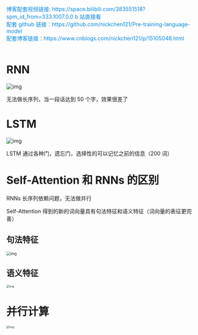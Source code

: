 <div><a href="https://space.bilibili.com/383551518?spm_id_from=333.1007.0.0" style="text-decoration: none; color: rgba(7, 137, 224, 1)" target="_blank">博客配套视频链接: https://space.bilibili.com/383551518?spm_id_from=333.1007.0.0  b 站直接看</a></div>

<div><a href="https://github.com/nickchen121/Pre-training-language-model" style="text-decoration: none; color: rgba(7, 137, 224, 1)" target="_blank">配套 github 链接：https://github.com/nickchen121/Pre-training-language-model</a></div>

<div><a href="https://www.cnblogs.com/nickchen121/p/16470443.html" style="text-decoration: none; color: rgba(7, 137, 224, 1)" target="_blank">配套博客链接：https://www.cnblogs.com/nickchen121/p/15105048.html</a></div><br>

# RNN

![img](https://imgmd.oss-cn-shanghai.aliyuncs.com/BERT_IMG/RNN-unrolled.png)

无法做长序列，当一段话达到 50 个字，效果很差了

# LSTM

![img](https://imgmd.oss-cn-shanghai.aliyuncs.com/BERT_IMG/LSTM%E6%A8%A1%E5%9E%8B%E7%BB%93%E6%9E%84.jpg)

LSTM 通过各种门，遗忘门，选择性的可以记忆之前的信息（200 词）

# Self-Attention 和 RNNs 的区别

RNNs 长序列依赖问题，无法做并行

Self-Attention 得到的新的词向量具有句法特征和语义特征（词向量的表征更完善）

## 句法特征

<img src="https://imgmd.oss-cn-shanghai.aliyuncs.com/BERT_IMG/self-attention-%E5%A5%BD%E5%A4%841.jpg" alt="img" style="zoom:67%;" />

## 语义特征

<img src="https://imgmd.oss-cn-shanghai.aliyuncs.com/BERT_IMG/self-attention-%E5%A5%BD%E5%A4%842.jpg" alt="img" style="zoom:50%;" />

# 并行计算

<img src="https://imgmd.oss-cn-shanghai.aliyuncs.com/BERT_IMG/qk-softmax.jpg" alt="img" style="zoom:50%;" />